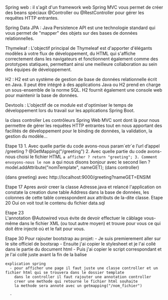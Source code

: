  Spring web :
 	il s'agit d'un  framework web 
 	Spring MVC vous permet de créer des beans spéciaux @Controller ou @RestController 
 	pour gérer les requêtes HTTP entrantes.
 	
 Spring Data JPA :
 	Java Persistence API  est une technologie standard
  	qui vous permet de "mapper" des objets sur des bases de données relationnelles.
  	
  Thymeleaf :
  	L'objectif principal de Thymeleaf est d'apporter d'élégants modèles  à votre flux de développement, du HTML qui 
  	s'affiche correctement dans les navigateurs et  fonctionnent également comme des prototypes statiques, permettant ainsi une meilleure collaboration au sein des équipes de développement. 
  	
  	
  H2 :
  	H2 est un système de gestion de base de données relationnelle écrit en Java. 
  	Il peut être intégré à des applications Java ou 
  	H2 prend en charge un sous-ensemble de la norme SQL.
	H2 fournit également une console web pour maintenir la base de données.
  
  Devtools :
  	L'objectif de ce module est  d'optimiser le temps de développement 
  	lors du travail sur les applications Spring Boot.


  
  
  la class controller
  Les contrôleurs Spring Web MVC sont dont là pour nous
   permettre de gérer les requêtes HTTP entrantes tout en nous apportant 
   des facilités de développement pour le binding de données, la validation, 
   la gestion du modèle…
   
  Etape 13
  	1. Avec quelle partie du code avons-nous param´etr´e l’url d’appel /greeting ?
  		 @GetMapping("/greeting")
  	2. Avec quelle partie du code avons-nous choisi le fichier HTML `a afficher ?
  		return "greeting";
  	3. Comment envoyons-nous le nom `a qui nous disons bonjour avec le second lien ?
  		 model.addAttribute("nomTemplate", nameGET); (dans controller)
  		<p th:text="'Bonjour ' + ${nomTemplate} + ' !'" /> (dans greeting)
  		avec http://localhost:9000/greeting?nameGET=ENSIM
  	
  Etape 17
	  Apres avoir creer la classe Adresse.java et relancé l'application on constate la creation dune table Address dans la
	  base de données, les colonnes de cette table coresspondent aux attributs de la-dite classe.
  Etape 20
  	Oui on voit tout le contenu du fichier data.sql
  
  Etape 23	
  	L'annotation @Autowired vous évite de devoir effectuer le câblage vous-même dans le fichier XML (ou tout autre moyen)
  	et trouve pour vous ce qui doit être injecté où et le fait pour vous.
  
   Etape 30
    Pour rajouter bootstrap au projet: 
    - Je suis premierement aller sur le site officiel de bootsrap
    - Ensuite j'ai copier le  stylesheet <link href="https://cdn.jsdelivr.net/npm/bootstrap@5.1.3/dist/css/bootstrap.min.css" rel="stylesheet" integrity="sha384-1BmE4kWBq78iYhFldvKuhfTAU6auU8tT94WrHftjDbrCEXSU1oBoqyl2QvZ6jIW3" crossorigin="anonymous">
	 et je l'ai collé dans le partie <head> du document html
	- Puis j'ai  copier le script correspondant et je l'ai collé juste avant la fin de la balise <body> 
  	
  	
  	explication spring
	  - pour afficher une page il faut juste une classe controller et un fichier html qui se trouvera dans le dossier template
	  	dans le controller il faut rajouter une annotation controller
	  	creer une methode qui retourne le fichier html souhaite
	  	la methode sera annoté avec un getmapping("/nom_fichier")
	  
	  - 
	  	